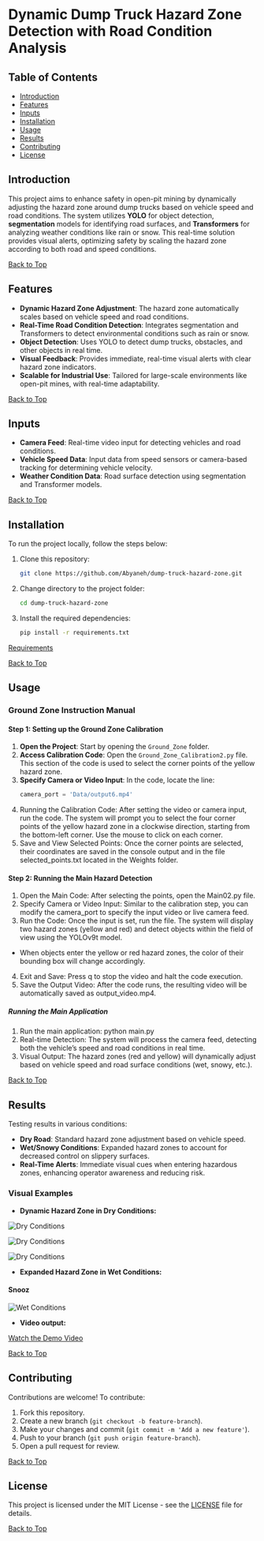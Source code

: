 # Dynamic Dump Truck Hazard Zone Detection with Road Condition Analysis

## Table of Contents
- [Introduction](#introduction)
- [Features](#features)
- [Inputs](#inputs)
- [Installation](#installation)
- [Usage](#usage)
- [Results](#results)
- [Contributing](#contributing)
- [License](#license)

## Introduction
This project aims to enhance safety in open-pit mining by dynamically adjusting the hazard zone around dump trucks based on vehicle speed and road conditions. The system utilizes **YOLO** for object detection, **segmentation** models for identifying road surfaces, and **Transformers** for analyzing weather conditions like rain or snow. This real-time solution provides visual alerts, optimizing safety by scaling the hazard zone according to both road and speed conditions.

[Back to Top](#table-of-contents)

## Features
- **Dynamic Hazard Zone Adjustment**: The hazard zone automatically scales based on vehicle speed and road conditions.
- **Real-Time Road Condition Detection**: Integrates segmentation and Transformers to detect environmental conditions such as rain or snow.
- **Object Detection**: Uses YOLO to detect dump trucks, obstacles, and other objects in real time.
- **Visual Feedback**: Provides immediate, real-time visual alerts with clear hazard zone indicators.
- **Scalable for Industrial Use**: Tailored for large-scale environments like open-pit mines, with real-time adaptability.

[Back to Top](#table-of-contents)

## Inputs
- **Camera Feed**: Real-time video input for detecting vehicles and road conditions.
- **Vehicle Speed Data**: Input data from speed sensors or camera-based tracking for determining vehicle velocity.
- **Weather Condition Data**: Road surface detection using segmentation and Transformer models.

[Back to Top](#table-of-contents)

## Installation
To run the project locally, follow the steps below:

1. Clone this repository:
    ```bash
    git clone https://github.com/Abyaneh/dump-truck-hazard-zone.git
    ```
2. Change directory to the project folder:
    ```bash
    cd dump-truck-hazard-zone
    ```
3. Install the required dependencies:
    ```bash
    pip install -r requirements.txt
    ```

[Requirements](https://github.com/Abyaneh/Dynamic-Dump-Truck-Hazard-Zone-Detection-with-Road-Condition-Analysis/blob/main/requirements.txt)


[Back to Top](#table-of-contents)

## Usage
### Ground Zone Instruction Manual

#### Step 1: Setting up the Ground Zone Calibration
1. **Open the Project**: Start by opening the `Ground_Zone` folder.
2. **Access Calibration Code**: Open the `Ground_Zone_Calibration2.py` file. This section of the code is used to select the corner points of the yellow hazard zone. 
3. **Specify Camera or Video Input**: In the code, locate the line:  
   ```python
   camera_port = 'Data/output6.mp4'
4. Running the Calibration Code: After setting the video or camera input, run the code. The system will prompt you to select the four corner points of the yellow hazard zone in a clockwise direction, starting from the bottom-left corner. Use the mouse to click on each corner.
5. Save and View Selected Points: Once the corner points are selected, their coordinates are saved in the console output and in the file selected_points.txt located in the Weights folder.
#### Step 2: Running the Main Hazard Detection
1. Open the Main Code: After selecting the points, open the Main02.py file.
2. Specify Camera or Video Input: Similar to the calibration step, you can modify the camera_port to specify the input video or live camera feed.
3. Run the Code: Once the input is set, run the file. The system will display two hazard zones (yellow and red) and detect objects within the field of view using the YOLOv9t model.
- When objects enter the yellow or red hazard zones, the color of their bounding box will change accordingly.
4. Exit and Save: Press q to stop the video and halt the code execution.
5. Save the Output Video: After the code runs, the resulting video will be automatically saved as output_video.mp4.
##### Running the Main Application
1. Run the main application:
python main.py
2. Real-time Detection: The system will process the camera feed, detecting both the vehicle’s speed and road conditions in real time.
3. Visual Output: The hazard zones (red and yellow) will dynamically adjust based on vehicle speed and road surface conditions (wet, snowy, etc.).
   
[Back to Top](#table-of-contents)

## Results
Testing results in various conditions:
- **Dry Road**: Standard hazard zone adjustment based on vehicle speed.
- **Wet/Snowy Conditions**: Expanded hazard zones to account for decreased control on slippery surfaces.
- **Real-Time Alerts**: Immediate visual cues when entering hazardous zones, enhancing operator awareness and reducing risk.

### Visual Examples
- **Dynamic Hazard Zone in Dry Conditions:**

![Dry Conditions](https://github.com/Abyaneh/Dynamic-Dump-Truck-Hazard-Zone-Detection-with-Road-Condition-Analysis/blob/main/output2.jpg)

![Dry Conditions](https://github.com/Abyaneh/Dynamic-Dump-Truck-Hazard-Zone-Detection-with-Road-Condition-Analysis/blob/main/output1.jpg)

![Dry Conditions](https://github.com/Abyaneh/Dynamic-Dump-Truck-Hazard-Zone-Detection-with-Road-Condition-Analysis/blob/main/output3.jpg)


- **Expanded Hazard Zone in Wet Conditions:**

#### Snooz
![Wet Conditions](./images/wet_conditions.png)

- **Video output:**

[Watch the Demo Video](https://github.com/Abyaneh/Dynamic-Dump-Truck-Hazard-Zone-Detection-with-Road-Condition-Analysis/blob/main/output_video.mp4)

[Back to Top](#table-of-contents)

## Contributing
Contributions are welcome! To contribute:
1. Fork this repository.
2. Create a new branch (`git checkout -b feature-branch`).
3. Make your changes and commit (`git commit -m 'Add a new feature'`).
4. Push to your branch (`git push origin feature-branch`).
5. Open a pull request for review.

[Back to Top](#table-of-contents)

## License
This project is licensed under the MIT License - see the [LICENSE](https://github.com/Abyaneh/Dynamic-Dump-Truck-Hazard-Zone-Detection-with-Road-Condition-Analysis/blob/main/LICENSE) file for details.

[Back to Top](#table-of-contents)
